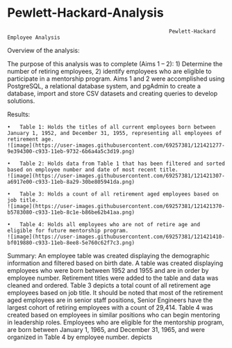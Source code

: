 # Pewlett-Hackard-Analysis
                        
                                                        Pewlett-Hackard Employee Analysis
                                                        
Overview of the analysis:                                                    

  The purpose of this analysis was to complete (Aims 1 – 2):  1) Determine the number of retiring employees, 2) identify employees who are eligible to participate in a mentorship program.  Aims 1 and 2 were accomplished using PostgreSQL, a relational database system, and pgAdmin to create a database, import and store CSV datasets and creating queries to develop solutions. 

Results:

    •	Table 1: Holds the titles of all current employees born between January 1, 1952, and December 31, 1955, representing all employees of retirement age.
    ![image](https://user-images.githubusercontent.com/69257381/121421277-9e394300-c933-11eb-9732-6b6a4a5c3d19.png)

    •	Table 2: Holds data from Table 1 that has been filtered and sorted based on employee number and date of most recent title.
    ![image](https://user-images.githubusercontent.com/69257381/121421307-a6917e00-c933-11eb-8a29-30be805941da.png)
    
    •	Table 3: Holds a count of all retirement aged employees based on job title.
    ![image](https://user-images.githubusercontent.com/69257381/121421370-b5783080-c933-11eb-8c1e-b86be62b41aa.png)
 
    •	Table 4: Holds all employees who are not of retire age and eligible for future mentorship program.
    ![image](https://user-images.githubusercontent.com/69257381/121421410-bf019880-c933-11eb-8ee8-5e760c62f7c3.png)

 
Summary:
	An employee table was created displaying the demographic information and filtered based on birth date. A table was created displaying employees who were born between 1952 and 1955 and are in order by employee number. Retirement titles were added to the table and data was cleaned and ordered. Table 3 depicts a total count of all retirement age employees based on job title. It should be noted that most of the retirement aged employees are in senior staff positions, Senior Engineers have the largest cohort of retiring employees with a count of 29,414.  Table 4 was created based on employees in similar positions who can begin mentoring in leadership roles. Employees who are eligible for the mentorship program, are born between January 1, 1965, and December 31, 1965, and were organized in Table 4 by employee number. depicts 
